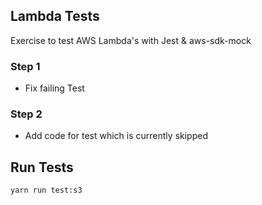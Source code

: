 ## Lambda Tests
Exercise to test AWS Lambda's with Jest & aws-sdk-mock

### Step 1

- Fix failing Test

### Step 2

- Add code for test which is currently skipped

## Run Tests

```sh
yarn run test:s3
```
